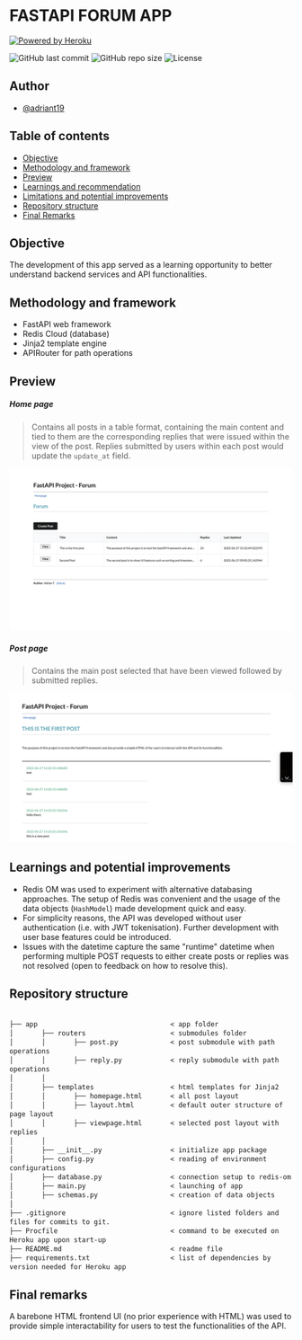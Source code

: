 # FASTAPI FORUM APP

<a href="https://fastapi-forum.herokuapp.com/">
<img alt="Powered by Heroku" title="Powered by 
Heroku" src="https://img.shields.io/badge/-Powered%20by%20Heroku-6567a5?style=for-the-badge&logo=heroku&logoColor=white"/></a>

![GitHub last commit](https://img.shields.io/github/last-commit/adriant19/fastapi-forum)
![GitHub repo size](https://img.shields.io/github/repo-size/adriant19/fastapi-forum)
![License](https://img.shields.io/badge/License-MIT-green)

## Author

-   [@adriant19](https://github.com/adriant19)

## Table of contents

-   [Objective](#objective)
-   [Methodology and framework](#methodology-and-framework)
-   [Preview](#preview)
-   [Learnings and recommendation](#learnings-and-recommendation)
-   [Limitations and potential improvements](#limitations-and-potential-improvements)
-   [Repository structure](#repository-structure)
-   [Final Remarks](#final-remarks)

## Objective

The development of this app served as a learning opportunity to better understand backend services and API functionalities.

## Methodology and framework

-   FastAPI web framework
-   Redis Cloud (database)
-   Jinja2 template engine
-   APIRouter for path operations

## Preview

##### Home page

> Contains all posts in a table format, containing the main content and tied to them are the corresponding replies that were issued within the view of the post. Replies submitted by users within each post would update the `update_at` field.

![Homepage](images/preview.png)

##### Post page

> Contains the main post selected that have been viewed followed by submitted replies.

![Post Page](images/viewpage.png)

## Learnings and potential improvements

-   Redis OM was used to experiment with alternative databasing approaches. The setup of Redis was convenient and the usage of the data objects (`HashModel`) made development quick and easy.
-   For simplicity reasons, the API was developed without user authentication (i.e. with JWT tokenisation). Further development with user base features could be introduced.
-   Issues with the datetime capture the same "runtime" datetime when performing multiple POST requests to either create posts or replies was not resolved (open to feedback on how to resolve this).

## Repository structure

```

├── app                                 < app folder
│       ├── routers                     < submodules folder
│       │       ├── post.py             < post submodule with path operations
│       │       ├── reply.py            < reply submodule with path operations
│       │
│       ├── templates                   < html templates for Jinja2
│       │       ├── homepage.html       < all post layout
│       │       ├── layout.html         < default outer structure of page layout
│       │       ├── viewpage.html       < selected post layout with replies
│       │
│       ├── __init__.py                 < initialize app package
│       ├── config.py                   < reading of environment configurations
│       ├── database.py                 < connection setup to redis-om
│       ├── main.py                     < launching of app
│       ├── schemas.py                  < creation of data objects
│
├── .gitignore                          < ignore listed folders and files for commits to git.
├── Procfile                            < command to be executed on Heroku app upon start-up
├── README.md                           < readme file
├── requirements.txt                    < list of dependencies by version needed for Heroku app

```

## Final remarks

A barebone HTML frontend UI (no prior experience with HTML) was used to provide simple interactability for users to test the functionalities of the API.
